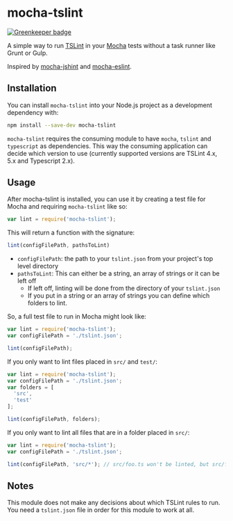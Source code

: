 # mocha-tslint

[![Greenkeeper badge](https://badges.greenkeeper.io/t-sauer/mocha-tslint.svg)](https://greenkeeper.io/)

A simple way to run [TSLint](https://palantir.github.io/tslint/) in your
[Mocha](http://mochajs.org/) tests without a task runner like Grunt or Gulp.

Inspired by [mocha-jshint](https://github.com/Muscula/mocha-jshint) and 
[mocha-eslint](https://github.com/BadgeLabs/mocha-eslint).

## Installation

You can install `mocha-tslint` into your Node.js project as a development dependency with:

```sh
npm install --save-dev mocha-tslint
```

`mocha-tslint` requires the consuming module to have `mocha`, `tslint` and `typescript` 
as dependencies. This way the consuming application can decide which version to 
use (currently supported versions are TSLint 4.x, 5.x and Typescript 2.x).

## Usage

After mocha-tslint is installed, you can use it by creating a test file for
Mocha and requiring `mocha-tslint` like so:

```javascript
var lint = require('mocha-tslint');
```

This will return a function with the signature:

```javascript
lint(configFilePath, pathsToLint)
```

* `configFilePath`: the path to your `tslint.json` from your project's top 
level directory
* `pathsToLint`: This can either be a string, an array of strings or it can 
                 be left off
  * If left off, linting will be done from the directory of your `tslint.json`
  * If you put in a string or an array of strings you can define which folders 
    to lint.


So, a full test file to run in Mocha might look like:
```javascript
var lint = require('mocha-tslint');
var configFilePath = './tslint.json';

lint(configFilePath);
```

If you only want to lint files placed in `src/` and `test/`:
```javascript
var lint = require('mocha-tslint');
var configFilePath = './tslint.json';
var folders = [
  'src',
  'test'
];

lint(configFilePath, folders);
```

If you only want to lint all files that are in a folder placed in `src/`:
```javascript
var lint = require('mocha-tslint');
var configFilePath = './tslint.json';

lint(configFilePath, 'src/*'); // src/foo.ts won't be linted, but src/foo/bar.ts will be
```

## Notes

This module does not make any decisions about which TSLint rules to run. You need a 
`tslint.json` file in order for this module to work at all.
